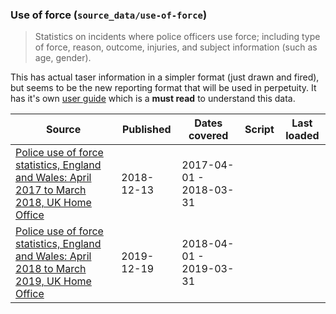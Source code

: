 ### Use of force (`source_data/use-of-force`)

> Statistics on incidents where police officers use force; including type of force, reason, outcome, injuries, and subject information (such as age, gender).

This has actual taser information in a simpler format (just drawn and fired), but seems to be the new reporting format that will be used in perpetuity. It has it's own [user guide](https://assets.publishing.service.gov.uk/government/uploads/system/uploads/attachment_data/file/763512/user-guide-police-use-of-force.pdf) which is a **must read** to understand this data.

| Source | Published | Dates covered | Script | Last loaded |
| -----  | ----------| -------------------- | ------ | ----------- |
| [Police use of force statistics, England and Wales: April 2017 to March 2018, UK Home Office](https://www.gov.uk/government/statistics/police-use-of-force-statistics-england-and-wales-april-2017-to-march-2018) | 2018-12-13 | 2017-04-01 - 2018-03-31
| [Police use of force statistics, England and Wales: April 2018 to March 2019, UK Home Office](https://www.gov.uk/government/statistics/police-use-of-force-statistics-england-and-wales-april-2018-to-march-2019) | 2019-12-19 | 2018-04-01 - 2019-03-31 | |
